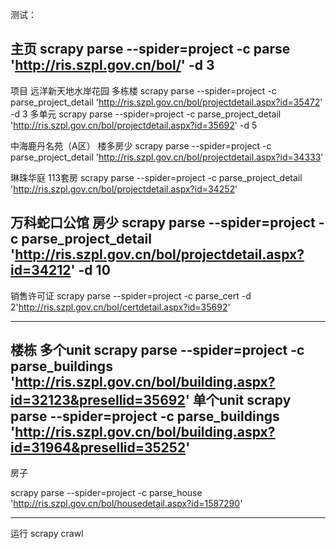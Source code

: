 测试：

主页
scrapy parse --spider=project -c parse 'http://ris.szpl.gov.cn/bol/' -d 3
------------
项目
远洋新天地水岸花园 多栋楼
scrapy parse --spider=project -c parse_project_detail  'http://ris.szpl.gov.cn/bol/projectdetail.aspx?id=35472' -d 3
多单元
scrapy parse --spider=project -c parse_project_detail 'http://ris.szpl.gov.cn/bol/projectdetail.aspx?id=35692' -d 5

中海鹿丹名苑（A区） 楼多房少
scrapy parse --spider=project -c parse_project_detail 'http://ris.szpl.gov.cn/bol/projectdetail.aspx?id=34333'

琳珠华庭 113套房
scrapy parse --spider=project -c parse_project_detail 'http://ris.szpl.gov.cn/bol/projectdetail.aspx?id=34252'

万科蛇口公馆 房少
scrapy parse --spider=project -c parse_project_detail 'http://ris.szpl.gov.cn/bol/projectdetail.aspx?id=34212' -d 10
-----------



销售许可证
scrapy parse --spider=project -c parse_cert -d 2'http://ris.szpl.gov.cn/bol/certdetail.aspx?id=35692'

------------
楼栋
多个unit
scrapy parse --spider=project -c parse_buildings 'http://ris.szpl.gov.cn/bol/building.aspx?id=32123&presellid=35692'
单个unit
scrapy parse --spider=project -c parse_buildings 'http://ris.szpl.gov.cn/bol/building.aspx?id=31964&presellid=35252'
------

房子

scrapy parse --spider=project -c parse_house 'http://ris.szpl.gov.cn/bol/housedetail.aspx?id=1587290'

--------
运行
scrapy crawl <project name>